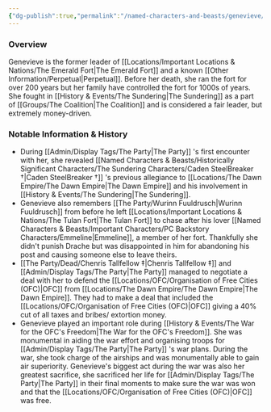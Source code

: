 ```yaml
---
{"dg-publish":true,"permalink":"/named-characters-and-beasts/genevieve/","tags":["NPC"],"noteIcon":""}
---
```



### Overview
Genevieve is the former leader of [[Locations/Important Locations & Nations/The Emerald Fort\|The Emerald Fort]] and a known [[Other Information/Perpetual\|Perpetual]]. Before her death, she ran the fort for over 200 years but her family have controlled the fort for 1000s of years. She fought in [[History & Events/The Sundering\|The Sundering]] as a part of [[Groups/The Coalition\|The Coalition]] and is considered a fair leader, but extremely money-driven. 

### Notable Information & History 
- During [[Admin/Display Tags/The Party\|The Party]] 's first encounter with her, she revealed [[Named Characters & Beasts/Historically Significant  Characters/The Sundering Characters/Caden SteelBreaker †\|Caden SteelBreaker †]] 's previous allegiance to [[Locations/The Dawn Empire/The Dawn Empire\|The Dawn Empire]] and his involvement in [[History & Events/The Sundering\|The Sundering]]. 
- Genevieve also remembers [[The Party/Wurinn Fuuldrusch\|Wurinn Fuuldrusch]] from before he left [[Locations/Important Locations & Nations/The Tulan Fort\|The Tulan Fort]] to chase after his lover [[Named Characters & Beasts/Important Characters/PC Backstory Characters/Emmeline\|Emmeline]], a member of her fort. Thankfully she didn't punish Drache but was disappointed in him for abandoning his post and causing someone else to leave theirs. 
- [[The Party/Dead/Chenris Tallfellow ‡\|Chenris Tallfellow ‡]] and [[Admin/Display Tags/The Party\|The Party]] managed to negotiate a deal with her to defend the [[Locations/OFC/Organisation of Free Cities (OFC)\|OFC]] from [[Locations/The Dawn Empire/The Dawn Empire\|The Dawn Empire]]. They had to make a deal that included the [[Locations/OFC/Organisation of Free Cities (OFC)\|OFC]] giving a 40% cut of all taxes and bribes/ extortion money.
- Genevieve played an important role during [[History & Events/The War for the OFC's Freedom\|The War for the OFC's Freedom]]. She was monumental in aiding the war effort and organising troops for [[Admin/Display Tags/The Party\|The Party]] 's war plans. During the war, she took charge of the airships and was monumentally able to gain air superiority. Genevieve's biggest act during the war was also her greatest sacrifice, she sacrificed her life for [[Admin/Display Tags/The Party\|The Party]] in their final moments to make sure the war was won and that the [[Locations/OFC/Organisation of Free Cities (OFC)\|OFC]] was free.